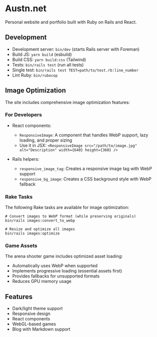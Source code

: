 # Austn.net

Personal website and portfolio built with Ruby on Rails and React.

## Development

- Development server: `bin/dev` (starts Rails server with Foreman)
- Build JS: `yarn build` (esbuild)
- Build CSS: `yarn build:css` (Tailwind)
- Tests: `bin/rails test` (run all tests)
- Single test: `bin/rails test TEST=path/to/test.rb:line_number`
- Lint Ruby: `bin/rubocop`

## Image Optimization

The site includes comprehensive image optimization features:

### For Developers

- React components:
  - `ResponsiveImage`: A component that handles WebP support, lazy loading, and proper sizing
  - Use it in JSX: `<ResponsiveImage src="/path/to/image.jpg" alt="Description" width={640} height={360} />`

- Rails helpers:
  - `responsive_image_tag`: Creates a responsive image tag with WebP support
  - `responsive_bg_image`: Creates a CSS background style with WebP fallback

### Rake Tasks

The following Rake tasks are available for image optimization:

```
# Convert images to WebP format (while preserving originals)
bin/rails images:convert_to_webp

# Resize and optimize all images
bin/rails images:optimize
```

### Game Assets

The arena shooter game includes optimized asset loading:
- Automatically uses WebP when supported
- Implements progressive loading (essential assets first)
- Provides fallbacks for unsupported formats
- Reduces GPU memory usage

## Features

- Dark/light theme support
- Responsive design
- React components
- WebGL-based games
- Blog with Markdown support

